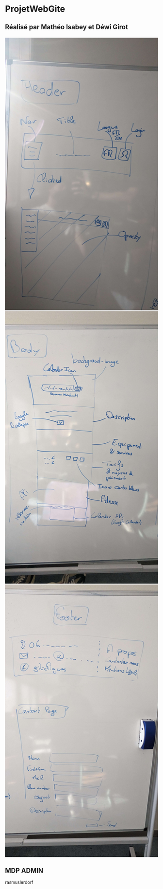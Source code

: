# ProjetWebGite
## Réalisé par Mathéo Isabey et Déwi Girot

###


![body concept](images/header.jpg)
![body concept](images/body.jpg)
![body concept](images/footer_contact.jpg)


## MDP ADMIN

rasmuslerdorf
